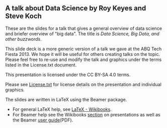 ## A talk about Data Science by Roy Keyes and Steve Koch

These are the slides for a talk that gives a general overview of data science and briefer overview of "big data". The title is _Data Science, Big Data, and other buzzwords_.

This slide deck is a more generic version of a talk we gave at the ABQ Tech Fiesta 2013. We hope it will be useful for others creating talks on the topic. Please feel free to re-use and modify the talk and graphics under the terms listed in the License.txt document.

This presentation is licensed under the CC BY-SA 4.0 terms.

Please see [License.txt](https://github.com/roycoding/dstalk/blob/master/License.txt) for license details on the presentation and individual graphics.

The slides are written in LaTeX using the Beamer package.
* For general LaTeX help, see [LaTeX - Wikibooks](http://en.wikibooks.org/wiki/LaTeX).
* For Beamer help see the Wikibooks [section](http://en.wikibooks.org/wiki/LaTeX/Presentations) on presentations as well as the Beamer [user guide](http://texdoc.net/texmf-dist/doc/latex/beamer/doc/beameruserguide.pdf)(PDF).
